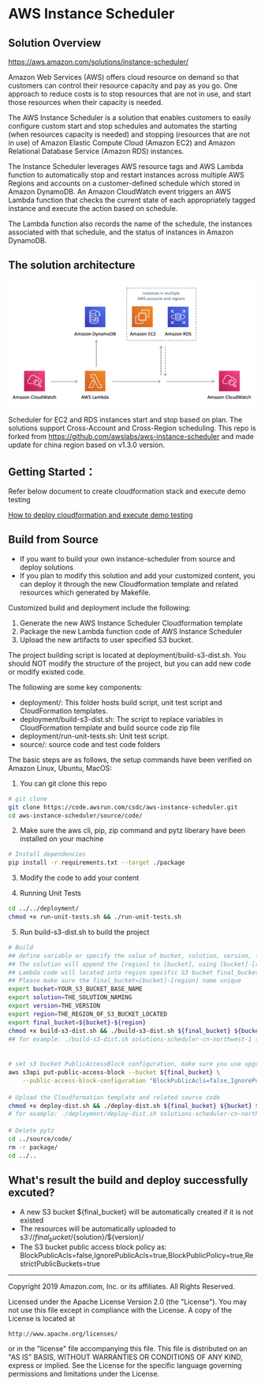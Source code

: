 # AWS Instance Scheduler

## Solution Overview
https://aws.amazon.com/solutions/instance-scheduler/

Amazon Web Services (AWS) offers cloud resource on demand so that customers can control their resource capacity and pay as you go. One approach to reduce costs is to stop resources that are not in use, and start those resources when their capacity is needed.

The AWS Instance Scheduler is a solution that enables customers to easily configure custom start and stop schedules and automates the starting (when resources capacity is needed) and stopping
(resources that are not in use) of Amazon Elastic Compute Cloud (Amazon EC2) and Amazon Relational Database Service (Amazon RDS) instances.

The Instance Scheduler leverages AWS resource tags and AWS Lambda function to automatically stop and restart instances across multiple AWS Regions and accounts on a customer-defined schedule which stored in Amazon DynamoDB. An Amazon CloudWatch event triggers an AWS Lambda function that checks the current state of each appropriately tagged instance and execute the action based on schedule.

The Lambda function also records the name of the schedule, the instances associated with that schedule, and the status of instances in Amazon DynamoDB.

## The solution architecture
![](resource/images/instance-scheduler-architecture.png)

Scheduler for EC2 and RDS instances start and stop based on plan. The solutions support Cross-Account and Cross-Region scheduling.
This repo is forked from https://github.com/awslabs/aws-instance-scheduler and made update for china region based on v1.3.0 version. 

## Getting Started：

Refer below document to create cloudformation stack and execute demo testing 

[How to deploy cloudformation and execute demo testing](Testing.md)


## Build from Source
- If you want to build your own instance-scheduler from source and deploy solutions
- If you plan to modify this solution and add your customized content, you can deploy it through the new Cloudformation template and related resources which generated by Makefile.

Customized build and deployment include the following:
1. Generate the new AWS Instance Scheduler Cloudformation template
2. Package the new Lambda function code of AWS Instance Scheduler
3. Upload the new artifacts to user specified S3 bucket.

The project building script is located at deployment/build-s3-dist.sh. You should NOT modify the structure of the project, but you can add new code or modify existed code.

The following are some key components:
- deployment/: This folder hosts build script, unit test script and CloudFormation templates.
- deployment/build-s3-dist.sh: The script to replace variables in CloudFormation template and build source code zip file
- deployment/run-unit-tests.sh: Unit test script.
- source/: source code and test code folders


The basic steps are as follows, the setup commands have been verified on Amazon Linux, Ubuntu, MacOS:

1. You can git clone this repo

```bash
# git clone
git clone https://code.awsrun.com/csdc/aws-instance-scheduler.git
cd aws-instance-scheduler/source/code/
```

2. Make sure the aws cli, pip, zip command and pytz liberary have been installed on your machine

```bash
# Install dependencies
pip install -r requirements.txt --target ./package
```

3. Modify the code to add your content

4. Running Unit Tests

```bash
cd ../../deployment/
chmod +x run-unit-tests.sh && ./run-unit-tests.sh
```

5. Run build-s3-dist.sh to build the project

```bash
# Build
## define variable or specify the value of bucket, solution, version, final_bucket
## The solution will append the [region] to [bucket], using [bucket]-[region] as the final S3 bucket name final_bucket. 
## Lambda code will located into region specific S3 bucket final_bucket.
## Please make sure the final_bucket=[bucket]-[region] name unique
export bucket=YOUR_S3_BUCKET_BASE_NAME 
export solution=THE_SOLUTION_NAMING
export version=THE_VERSION
export region=THE_REGION_OF_S3_BUCKET_LOCATED
export final_bucket=${bucket}-${region}
chmod +x build-s3-dist.sh && ./build-s3-dist.sh ${final_bucket} ${bucket} ${solution} ${version}
## for example: ./build-s3-dist.sh solutions-scheduler-cn-northwest-1 solutions-scheduler aws-instance-scheduler v1.3.0


# set s3 bucket PublicAccessBlock configuration, make sure you use upgrade your aws cli > 1.18
aws s3api put-public-access-block --bucket ${final_bucket} \
    --public-access-block-configuration "BlockPublicAcls=false,IgnorePublicAcls=true,BlockPublicPolicy=true,RestrictPublicBuckets=true" --region ${region}

# Upload the Cloudformation template and related source code
chmod +x deploy-dist.sh && ./deploy-dist.sh ${final_bucket} ${bucket} ${solution} ${version} ${region}
# for example: ./deployment/deploy-dist.sh solutions-scheduler-cn-northwest-1 solutions-scheduler aws-instance-scheduler v1.3.0 cn-northwest-1

# Delete pytz
cd ../source/code/
rm -r package/
cd ../..
```

## What's result the build and deploy successfully excuted? 
- A new S3 bucket ${final_bucket} will be automatically created if it is not existed
- The resources will be automatically uploaded to s3://${final_bucket}/${solution}/${version}/
- The S3 bucket public access block policy as: BlockPublicAcls=false,IgnorePublicAcls=true,BlockPublicPolicy=true,RestrictPublicBuckets=true

***

Copyright 2019 Amazon.com, Inc. or its affiliates. All Rights Reserved.

Licensed under the Apache License Version 2.0 (the "License"). You may not use this file except in compliance with the License. A copy of the License is located at

    http://www.apache.org/licenses/

or in the "license" file accompanying this file. This file is distributed on an "AS IS" BASIS, WITHOUT WARRANTIES OR CONDITIONS OF ANY KIND, express or implied. See the License for the specific language governing permissions and limitations under the License.
